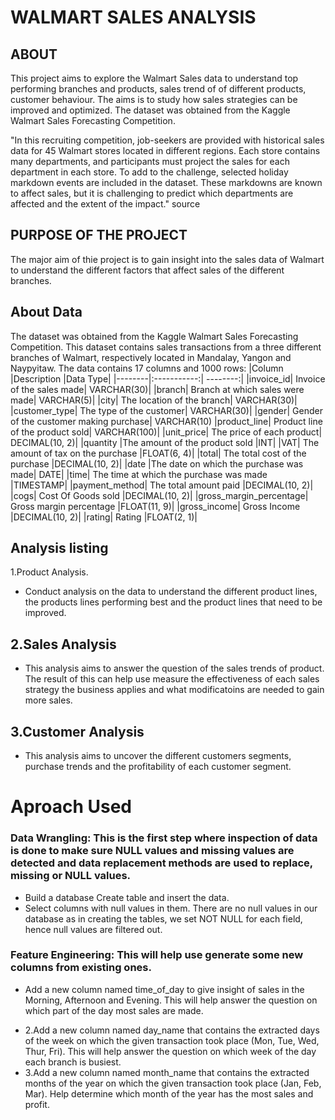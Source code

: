 # WALMART SALES ANALYSIS
## **ABOUT**

This project aims to explore the Walmart Sales data to understand top performing branches and products, sales trend of of different products, customer behaviour. The aims is to study how sales strategies can be improved and optimized. The dataset was obtained from the Kaggle Walmart Sales Forecasting Competition.

"In this recruiting competition, job-seekers are provided with historical sales data for 45 Walmart stores located in different regions. Each store contains many departments, and participants must project the sales for each department in each store. To add to the challenge, selected holiday markdown events are included in the dataset. These markdowns are known to affect sales, but it is challenging to predict which departments are affected and the extent of the impact." source

## **PURPOSE OF THE PROJECT**

The major aim of thie project is to gain insight into the sales data of Walmart to understand the different factors that affect sales of the different branches.

## **About Data**
The dataset was obtained from the Kaggle Walmart Sales Forecasting Competition. This dataset contains sales transactions from a three different branches of Walmart, respectively located in Mandalay, Yangon and Naypyitaw. The data contains 17 columns and 1000 rows:
|Column	|Description	|Data Type|
|--------|:-----------:| --------:|
|invoice_id|	Invoice of the sales made|	VARCHAR(30)|
|branch|	Branch at which sales were made|	VARCHAR(5)|
|city|	The location of the branch|	VARCHAR(30)|
|customer_type|	The type of the customer|	VARCHAR(30)|
|gender|	Gender of the customer making purchase|	VARCHAR(10)
|product_line|	Product line of the product sold|	VARCHAR(100)|
|unit_price|	The price of each product|	DECIMAL(10, 2)|
|quantity	|The amount of the product sold	|INT|
|VAT|	The amount of tax on the purchase	|FLOAT(6, 4)|
|total|	The total cost of the purchase	|DECIMAL(10, 2)|
|date	|The date on which the purchase was made|	DATE|
|time|	The time at which the purchase was made	|TIMESTAMP|
|payment_method|	The total amount paid	|DECIMAL(10, 2)|
|cogs|	Cost Of Goods sold	|DECIMAL(10, 2)|
|gross_margin_percentage|	Gross margin percentage	|FLOAT(11, 9)|
|gross_income|	Gross Income	|DECIMAL(10, 2)|
|rating|	Rating	|FLOAT(2, 1)|



## **Analysis listing**
1.Product Analysis.
 * Conduct analysis on the data to understand the different product lines, the products lines performing best and the product lines that need to be improved.
## **2.Sales Analysis**
 * This analysis aims to answer the question of the sales trends of product. The result of this can help use measure the effectiveness of each sales strategy the business applies and what modificatoins are needed to gain more sales.

## **3.Customer Analysis**
 * This analysis aims to uncover the different customers segments, purchase trends and the profitability of each customer segment.

# **Aproach Used** 
### **Data Wrangling: This is the first step where inspection of data is done to make sure NULL values and missing values are detected and data replacement methods are used to replace, missing or NULL values.** 
 * Build a database
Create table and insert the data.
 * Select columns with null values in them. There are no null values in our database as in creating the tables, we set NOT NULL for each field, hence null values are filtered out.

### **Feature Engineering**: This will help use generate some new columns from existing ones.
 - Add a new column named time_of_day to give insight of sales in the Morning, Afternoon and Evening. This will help answer the question on which part of the day most sales are made.
 * 2.Add a new column named day_name that contains the extracted days of the week on which the given transaction took place (Mon, Tue, Wed, Thur, Fri). This will help answer the question on which week of the day each branch is busiest.
 * 3.Add a new column named month_name that contains the extracted months of the year on which the given transaction took place (Jan, Feb, Mar). Help determine which month of the year has the most sales and profit.   
